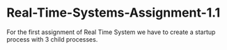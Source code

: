 # Real-Time-Systems-Assignment-1.1

For the first assignment of Real Time System we have to create a startup process with 3 child processes.
